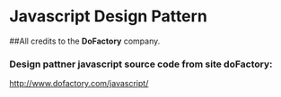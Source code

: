 # Javascript Design Pattern

##All credits to the **DoFactory** company.

### Design pattner javascript source code from site doFactory:

http://www.dofactory.com/javascript/
